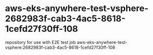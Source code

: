 # aws-eks-anywhere-test-vsphere-2682983f-cab3-4ac5-8618-1cefd27f30ff-108
repository for use with E2E test job aws-eks-anywhere-test-vsphere:2682983f-cab3-4ac5-8618-1cefd27f30ff-108
